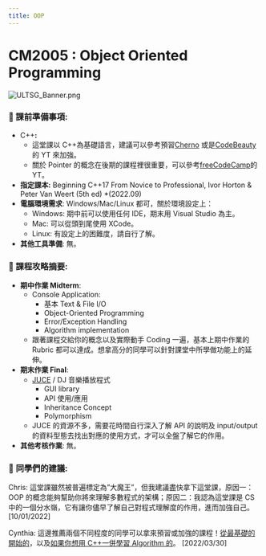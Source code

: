 ```yaml
---
title: OOP
---
```

# CM2005 : Object Oriented Programming

![ULTSG_Banner.png](/Asest/ULTSG_Banner.png)

### 🔖 課前準備事項:

- C++**:**
  - 這堂課以 C++為基礎語言，建議可以參考預習[Cherno](https://www.youtube.com/watch?v=18c3MTX0PK0&list=PLlrATfBNZ98dudnM48yfGUldqGD0S4FFb) 或是[CodeBeauty](https://www.youtube.com/watch?v=wN0x9eZLix4)的 YT 來加強。
  - 關於 Pointer 的概念在後期的課程裡很重要，可以參考[freeCodeCamp](https://www.youtube.com/watch?v=zuegQmMdy8M)的 YT。
- **指定課本:** Beginning C++17 From Novice to Professional, Ivor Horton & Peter Van Weert (5th ed) \*(2022.09)
- **電腦環境需求**: Windows/Mac/Linux 都可，關於環境設定上：
  - Windows: 期中前可以使用任何 IDE，期末用 Visual Studio 為主。
  - Mac: 可以從頭到尾使用 XCode。
  - Linux: 有設定上的困難度，請自行了解。
- **其他工具準備**: 無。

### 📓 課程攻略摘要:

- **期中作業 Midterm**:
  - Console Application:
    - 基本 Text & File I/O
    - Object-Oriented Programming
    - Error/Exception Handling
    - Algorithm implementation
  - 跟著課程交給你的概念以及實際動手 Coding 一遍，基本上期中作業的 Rubric 都可以達成。想拿高分的同學可以針對課堂中所學做功能上的延伸。
- **期末作業 Final**:
  - [JUCE](https://docs.juce.com/master/index.html) / DJ 音樂播放程式
    - GUI library
    - API 使用/應用
    - Inheritance Concept
    - Polymorphism
  - JUCE 的資源不多，需要花時間自行深入了解 API 的說明及 input/output 的資料型態去找出對應的使用方式，才可以全盤了解它的作用。
- **其他考核作業**: 無。

### 🤩 **同學們的建議:**

Chris: 這堂課雖然被普遍標定為”大魔王”，但我建議盡快拿下這堂課，原因一：OOP 的概念能夠幫助你將來理解多數程式的架構；原因二：我認為這堂課是 CS 中的一個分水嶺，它有讓你儘早了解自己對程式理解度的作用，進而加強自己。 [10/01/2022]

Cynthia: 這邊推薦兩個不同程度的同學可以拿來預習或加強的課程！[從最基礎的開始的](https://www.coursera.org/specializations/hands-on-cpp)，以及[如果你想用 C++一併學習 Algorithm 的](https://www.coursera.org/specializations/cs-fundamentals)。 [2022/03/30]
